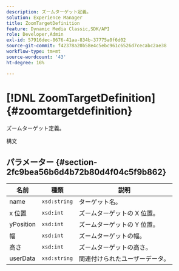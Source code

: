 ```yaml
---
description: ズームターゲット定義。
solution: Experience Manager
title: ZoomTargetDefinition
feature: Dynamic Media Classic,SDK/API
role: Developer,Admin
exl-id: 57916dec-8676-41aa-834b-37775a0f6d02
source-git-commit: f42378a20b58e4c5ebc961c6526d7cecabc2ae38
workflow-type: tm+mt
source-wordcount: '43'
ht-degree: 16%

---
```


# [!DNL ZoomTargetDefinition]{#zoomtargetdefinition}

ズームターゲット定義。

構文

## パラメーター {#section-2fc9bea56b6d4b72b80d4f04c5f9b862}

| 名前 | 種類 | 説明 |
|---|---|---|
| name | `xsd:string` | ターゲット名。 |
| x 位置 | `xsd:int` | ズームターゲットの X 位置。 |
| yPosition | `xsd:int` | ズームターゲットの Y 位置。 |
| 幅 | `xsd:int` | ズームターゲットの幅。 |
| 高さ | `xsd:int` | ズームターゲットの高さ。 |
| userData | `xsd:string` | 関連付けられたユーザーデータ。 |
